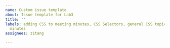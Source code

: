 ```yaml
---
name: Custom issue template
about: Issue template for Lab3
title: ''
labels: adding CSS to meeting minutes, CSS Selectors, general CSS topics, style meeting
  minutes
assignees: z1tang

---
```



